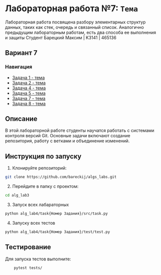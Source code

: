 # Лабораторная работа №7: `Тема`
Лабораторная работа посвящена разбору элементарных структур данных, таких как стек, очередь и связанный список. Аналогично предыдущим лабораторным работам, есть два способа ее выполнения и защиты
Студент Барецкий Максим | K3141 | 465136
## Вариант 7
### Навигация

- [Задача 1 - тема ](task1)
- [Задача 2 - тема ](task2)
- [Задача 4 - тема ](task4)
- [Задача 5 - тема ](task5)
- [Задача 7 - тема ](task7)
- [Задача 8 - тема ](task8)



## Описание
В этой лабораторной работе студенты научатся работать с системами контроля версий Git.
Основные задачи включают создание репозитория, 
работу с ветками и объединение изменений.

## Инструкция по запуску

1. Клонируйте репозиторий:
```bash
git clone https://github.com/bareckij/algs_labs.git
```

2. Перейдите в папку с проектом:
```bash
cd alg_lab3
```

3. Запуск всех лабараторных
```bash
python alg_lab4/task{Номер Задания}/src/task.py
```

4. Запуску всех тестов
```bash
python alg_lab4/task{Номер Задания}/test/test.py
```

## Тестирование
Для запуска тестов выполните:
```bash
    pytest tests/
```